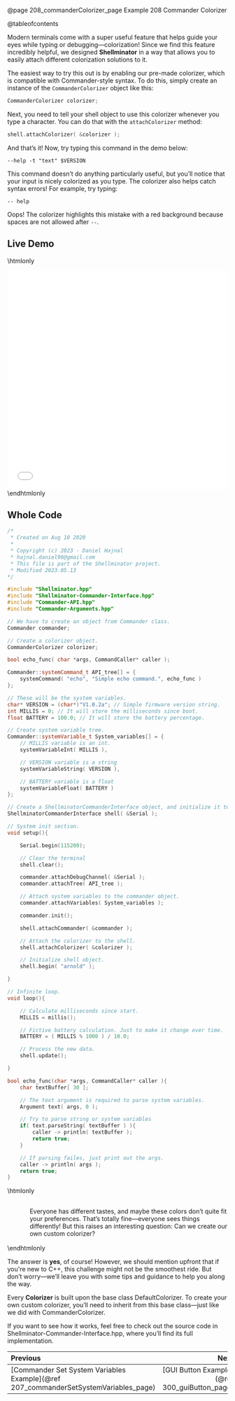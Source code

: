@page 208_commanderColorizer_page Example 208 Commander Colorizer

@tableofcontents

Modern terminals come with a super useful feature that helps guide your eyes while typing or debugging—colorization! Since we find this feature incredibly helpful, we designed **Shellminator** in a way that allows you to easily attach different colorization solutions to it.  

The easiest way to try this out is by enabling our pre-made colorizer, which is compatible with Commander-style syntax. To do this, simply create an instance of the `CommanderColorizer` object like this:  

```cpp
CommanderColorizer colorizer;
```  

Next, you need to tell your shell object to use this colorizer whenever you type a character. You can do that with the `attachColorizer` method:  

```cpp
shell.attachColorizer( &colorizer );
```  

And that’s it! Now, try typing this command in the demo below:  

```
--help -t "text" $VERSION
```  

This command doesn’t do anything particularly useful, but you’ll notice that your input is nicely colorized as you type. The colorizer also helps catch syntax errors! For example, try typing:  

```
-- help
```  

Oops! The colorizer highlights this mistake with a red background because spaces are not allowed after `--`.  

## Live Demo

\htmlonly
<iframe id="demoFrame" src="webExamples/208_commanderColorizer.html" style="height:500px;width:100%;border:none;display:block;"></iframe>
\endhtmlonly

## Whole Code

```cpp
/*
 * Created on Aug 10 2020
 *
 * Copyright (c) 2023 - Daniel Hajnal
 * hajnal.daniel96@gmail.com
 * This file is part of the Shellminator project.
 * Modified 2023.05.13
*/

#include "Shellminator.hpp"
#include "Shellminator-Commander-Interface.hpp"
#include "Commander-API.hpp"
#include "Commander-Arguments.hpp"

// We have to create an object from Commander class.
Commander commander;

// Create a colorizer object.
CommanderColorizer colorizer;

bool echo_func( char *args, CommandCaller* caller );

Commander::systemCommand_t API_tree[] = {
    systemCommand( "echo", "Simple echo command.", echo_func )
};

// These will be the system variables.
char* VERSION = (char*)"V1.0.2a"; // Simple firmware version string.
int MILLIS = 0; // It will store the milliseconds since boot.
float BATTERY = 100.0; // It will store the battery percentage.

// Create system variable tree.
Commander::systemVariable_t System_variables[] = {
    // MILLIS variable is an int.
    systemVariableInt( MILLIS ),

    // VERSION variable is a string
    systemVariableString( VERSION ),

    // BATTERY variable is a float
    systemVariableFloat( BATTERY )
};

// Create a ShellminatorCommanderInterface object, and initialize it to use Serial
ShellminatorCommanderInterface shell( &Serial );

// System init section.
void setup(){

    Serial.begin(115200);

    // Clear the terminal
    shell.clear();

    commander.attachDebugChannel( &Serial );
    commander.attachTree( API_tree );

    // Attach system variables to the commander object.
    commander.attachVariables( System_variables );

    commander.init();

    shell.attachCommander( &commander );

    // Attach the colorizer to the shell.
    shell.attachColorizer( &colorizer );

    // Initialize shell object.
    shell.begin( "arnold" );

}

// Infinite loop.
void loop(){

    // Calculate milliseconds since start.
    MILLIS = millis();

    // Fictive battery calculation. Just to make it change over time.
    BATTERY = ( MILLIS % 1000 ) / 10.0;

    // Process the new data.
    shell.update();

}

bool echo_func(char *args, CommandCaller* caller ){
    char textBuffer[ 30 ];

    // The text argument is required to parse system variables.
    Argument text( args, 0 );

    // Try to parse string or system variables
    if( text.parseString( textBuffer ) ){
        caller -> println( textBuffer );
        return true;
    }

    // If parsing failes, just print out the args.
    caller -> println( args );
    return true;
}
```

\htmlonly
<div style="display:flex; align-items: center;">
    <div style="width:100px; height:100px; margin-right: 20px;">
        <lottie-player src="Light-bulb.json" background="transparent" speed="1" style="width: 100%; height: 100%;" direction="1" playMode="normal" loop autoplay></lottie-player>
    </div>
    <div>
        <p>Everyone has different tastes, and maybe these colors don’t quite fit your preferences. That’s totally fine—everyone sees things differently!
        But this raises an interesting question: Can we create our own custom colorizer?
        </p>
    </div>
</div>
\endhtmlonly

The answer is **yes**, of course! However, we should mention upfront that if you're new to C++, this challenge might not be the smoothest ride.
But don’t worry—we’ll leave you with some tips and guidance to help you along the way.  

Every **Colorizer** is built upon the base class DefaultColorizer. To create your own custom colorizer, you’ll need to inherit from this base class—just like we did with CommanderColorizer.  

If you want to see how it works, feel free to check out the source code in Shellminator-Commander-Interface.hpp, where you’ll find its full implementation.  


<div class="section_buttons">
 
| Previous          |                         Next |
|:------------------|-----------------------------:|
|[Commander Set System Variables Example](@ref 207_commanderSetSystemVariables_page) | [GUI Button Example](@ref 300_guiButton_page) |
 
</div>